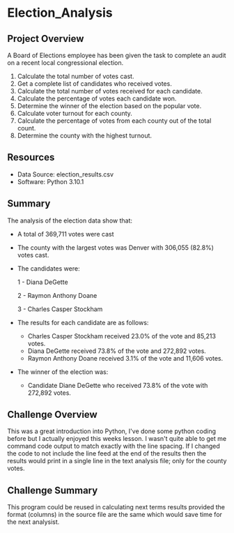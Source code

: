 # Election_Analysis

## Project Overview
A Board of Elections employee has been given the task to complete an audit on a recent local congressional election.
  1. Calculate the total number of votes cast.
  2. Get a complete list of candidates who received votes.
  3. Calculate the total number of votes received for each candidate.
  4. Calculate the percentage of votes each candidate won.
  5. Determine the winner of the election based on the popular vote.
  6. Calculate voter turnout for each county.
  7. Calculate the percentage of votes from each county out of the total count.
  8. Determine the county with the highest turnout.

## Resources
- Data Source: election_results.csv
- Software: Python 3.10.1

## Summary
The analysis of the election data show that:
- A total of 369,711 votes were cast
- The county with the largest votes was Denver with 306,055 (82.8%) votes cast.
- The candidates were:

    1 - Diana DeGette
    
    2 - Raymon Anthony Doane
    
    3 - Charles Casper Stockham
    
- The results for each candidate are as follows:
    - Charles Casper Stockham received 23.0% of the vote and 85,213 votes.
    - Diana DeGette received 73.8% of the vote and 272,892 votes.
    - Raymon Anthony Doane received 3.1% of the vote and 11,606 votes.
- The winner of the election was:
    - Candidate Diane DeGette who received 73.8% of the vote with 272,892 votes.

## Challenge Overview
This was a great introduction into Python, I've done some python coding before but I actually enjoyed this weeks lesson. I wasn't quite able to get me command code output to match exactly with the line spacing. If I changed the code to not include the line feed at the end of the results then the results would print in a single line in the text analysis file; only for the county votes. 

## Challenge Summary
This program could be reused in calculating next terms results provided the format (columns) in the source file are the same which would save time for the next analysist. 

